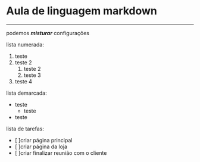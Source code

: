 # Aula de linguagem markdown
---
podemos *__misturar__* configurações

lista numerada:
1. teste
0. teste 2
   1. teste 2
   1. teste 3
8. teste 4

lista demarcada:
* teste
  *  teste
* teste
  
lista de tarefas:
- [ ]criar página principal
- [ ]criar página da loja
- [ ]criar finalizar reunião com o cliente
